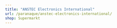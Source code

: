 ```yaml
---
title: "ANSTEC Electronics International"
url: /paranaque/anstec-electronics-international/
shop: Supermarkt
---
```

